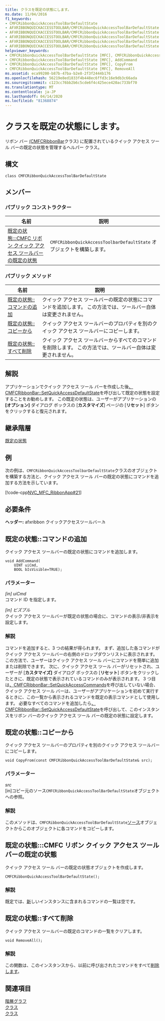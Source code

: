 ```yaml
---
title: クラスを既定の状態にします。
ms.date: 11/04/2016
f1_keywords:
- CMFCRibbonQuickAccessToolBarDefaultState
- AFXRIBBONQUICKACCESSTOOLBAR/CMFCRibbonQuickAccessToolBarDefaultState
- AFXRIBBONQUICKACCESSTOOLBAR/CMFCRibbonQuickAccessToolBarDefaultState::CMFCRibbonQuickAccessToolBarDefaultState
- AFXRIBBONQUICKACCESSTOOLBAR/CMFCRibbonQuickAccessToolBarDefaultState::AddCommand
- AFXRIBBONQUICKACCESSTOOLBAR/CMFCRibbonQuickAccessToolBarDefaultState::CopyFrom
- AFXRIBBONQUICKACCESSTOOLBAR/CMFCRibbonQuickAccessToolBarDefaultState::RemoveAll
helpviewer_keywords:
- CMFCRibbonQuickAccessToolBarDefaultState [MFC], CMFCRibbonQuickAccessToolBarDefaultState
- CMFCRibbonQuickAccessToolBarDefaultState [MFC], AddCommand
- CMFCRibbonQuickAccessToolBarDefaultState [MFC], CopyFrom
- CMFCRibbonQuickAccessToolBarDefaultState [MFC], RemoveAll
ms.assetid: eca99200-b87b-47ba-b2e8-2f3f2444b176
ms.openlocfilehash: 56219e8ed1833f4b448ec6ffd3c16e9db3c66ada
ms.sourcegitcommit: c123cc76bb2b6c5cde6f4c425ece420ac733bf70
ms.translationtype: MT
ms.contentlocale: ja-JP
ms.lasthandoff: 04/14/2020
ms.locfileid: "81368874"
---
```

# <a name="cmfcribbonquickaccesstoolbardefaultstate-class"></a>クラスを既定の状態にします。

リボン バー [(CMFCRibbonBar](../../mfc/reference/cmfcribbonbar-class.md)クラス) に配置されているクイック アクセス ツール バーの既定の状態を管理するヘルパー クラス。

## <a name="syntax"></a>構文

```
class CMFCRibbonQuickAccessToolBarDefaultState
```

## <a name="members"></a>メンバー

### <a name="public-constructors"></a>パブリック コンストラクター

|名前|説明|
|----------|-----------------|
|[既定の状態:::CMFC リボン クイック アクセス ツールバーの既定の状態](#cmfcribbonquickaccesstoolbardefaultstate)|`CMFCRibbonQuickAccessToolbarDefaultState` オブジェクトを構築します。|

### <a name="public-methods"></a>パブリック メソッド

|名前|説明|
|----------|-----------------|
|[既定の状態::コマンドの追加](#addcommand)|クイック アクセス ツールバーの既定の状態にコマンドを追加します。 この方法では、ツールバー自体は変更されません。|
|[既定の状態::コピーから](#copyfrom)|クイック アクセス ツールバーのプロパティを別のクイック アクセス ツールバーにコピーします。|
|[既定の状態::すべて削除](#removeall)|クイック アクセス ツールバーからすべてのコマンドを削除します。 この方法では、ツールバー自体は変更されません。|

## <a name="remarks"></a>解説

アプリケーションでクイック アクセス ツール バーを作成した後[、CMFCRibbonBar::SetQuickAccessDefaultState](../../mfc/reference/cmfcribbonbar-class.md#setquickaccessdefaultstate)を呼び出して既定の状態を設定することをお勧めします。 この既定の状態は、ユーザーがアプリケーションの **[オプション]** ダイアログ ボックスの [**カスタマイズ**] ページの [**リセット**] ボタンをクリックすると復元されます。

## <a name="inheritance-hierarchy"></a>継承階層

[既定の状態](../../mfc/reference/cmfcribbonquickaccesstoolbardefaultstate-class.md)

## <a name="example"></a>例

次の例は、`CMFCRibbonQuickAccessToolbarDefaultState`クラスのオブジェクトを構築する方法と、クイック アクセス ツール バーの既定の状態にコマンドを追加する方法を示しています。

[!code-cpp[NVC_MFC_RibbonApp#21](../../mfc/reference/codesnippet/cpp/cmfcribbonquickaccesstoolbardefaultstate-class_1.cpp)]

## <a name="requirements"></a>必要条件

**ヘッダー:** afxribbon クイックアクセスツールバー.h

## <a name="cmfcribbonquickaccesstoolbardefaultstateaddcommand"></a><a name="addcommand"></a>既定の状態::コマンドの追加

クイック アクセス ツールバーの既定の状態にコマンドを追加します。

```
void AddCommand(
    UINT uiCmd,
    BOOL bIsVisible=TRUE);
```

### <a name="parameters"></a>パラメーター

*[in] uiCmd*<br/>
コマンド ID を指定します。

*[in] ビズブル*<br/>
クイック アクセス ツールバーが既定の状態の場合に、コマンドの表示/非表示を設定します。

### <a name="remarks"></a>解説

コマンドを追加すると、3 つの結果が得られます。 まず、追加した各コマンドがクイック アクセス ツールバーの右側のドロップダウンリストに表示されます。 この方法で、ユーザーはクイック アクセス ツール バーにコマンドを簡単に追加または削除できます。 次に、クイック アクセス ツール バーがリセットされ、ユーザーが [**カスタマイズ]** ダイアログ ボックスの [**リセット**] ボタンをクリックしたときに、既定の状態で表示されているコマンドのみが表示されます。 3 つ目は[、CMFCRibbonBar::SetQuickAccessCommands](../../mfc/reference/cmfcribbonbar-class.md#setquickaccesscommands)を呼び出していない場合、クイック アクセス ツール バーは、ユーザーがアプリケーションを初めて実行するときに、この一覧から表示されるコマンドを既定の表示コマンドとして使用します。 必要なすべてのコマンドを追加したら[、CMFCRibbonBar::SetQuickAccessDefaultState](../../mfc/reference/cmfcribbonbar-class.md#setquickaccessdefaultstate)を呼び出して、このインスタンスをリボン バーのクイック アクセス ツール バーの既定の状態に設定します。

## <a name="cmfcribbonquickaccesstoolbardefaultstatecopyfrom"></a><a name="copyfrom"></a>既定の状態::コピーから

クイック アクセス ツールバーのプロパティを別のクイック アクセス ツールバーにコピーします。

```
void CopyFrom(const CMFCRibbonQuickAccessToolBarDefaultState& src);
```

### <a name="parameters"></a>パラメーター

*src*<br/>
[in]コピー元のソース`CMFCRibbonQuickAccessToolBarDefaultState`オブジェクトへの参照。

### <a name="remarks"></a>解説

このメソッドは、`CMFCRibbonQuickAccessToolBarDefaultState`[ソース](#addcommand)オブジェクトからこのオブジェクトに各コマンドをコピーします。

## <a name="cmfcribbonquickaccesstoolbardefaultstatecmfcribbonquickaccesstoolbardefaultstate"></a><a name="cmfcribbonquickaccesstoolbardefaultstate"></a>既定の状態:::CMFC リボン クイック アクセス ツールバーの既定の状態

クイック アクセス ツール バーの既定の状態オブジェクトを作成します。

```
CMFCRibbonQuickAccessToolBarDefaultState();
```

### <a name="remarks"></a>解説

既定では、[新](../../mfc/reference/cmfcribbonquickaccesstoolbardefaultstate-class.md)しいインスタンスに含まれるコマンドの一覧は空です。

## <a name="cmfcribbonquickaccesstoolbardefaultstateremoveall"></a><a name="removeall"></a>既定の状態::すべて削除

クイック アクセス ツールバーの既定のコマンドの一覧をクリアします。

```
void RemoveAll();
```

### <a name="remarks"></a>解説

この関数は、このインスタンスから、以前に呼び出されたコマンドをすべて[削除します](#addcommand)。

## <a name="see-also"></a>関連項目

[階層グラフ](../../mfc/hierarchy-chart.md)<br/>
[クラス](../../mfc/reference/mfc-classes.md)<br/>
[クラス](../../mfc/reference/cmfcribbonbar-class.md)
